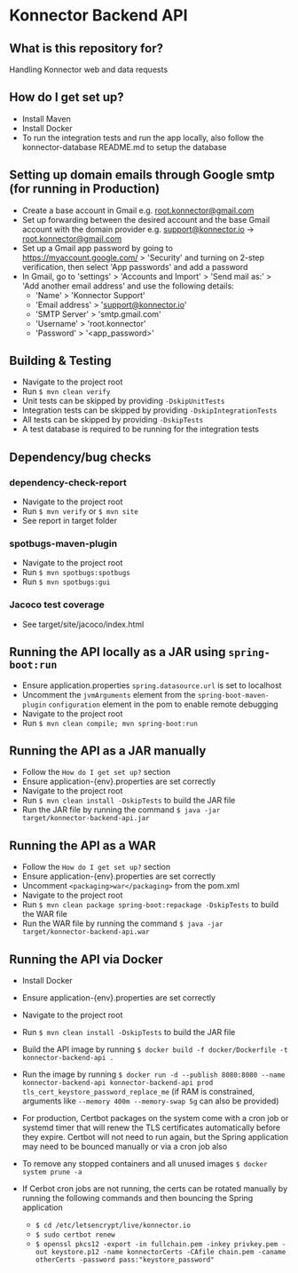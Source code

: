 # Konnector Backend API

## What is this repository for?

Handling Konnector web and data requests

## How do I get set up?

* Install Maven
* Install Docker
* To run the integration tests and run the app locally, also follow the konnector-database README.md to setup the database

## Setting up domain emails through Google smtp (for running in Production)

* Create a base account in Gmail e.g. root.konnector@gmail.com
* Set up forwarding between the desired account and the base Gmail account with the domain provider e.g. support@konnector.io -> root.konnector@gmail.com
* Set up a Gmail app password by going to https://myaccount.google.com/ > 'Security' and turning on 2-step verification, then select 'App passwords' and add a password
* In Gmail, go to 'settings' > 'Accounts and Import' > 'Send mail as:' > 'Add another email address' and use the following details:
  * 'Name' > 'Konnector Support'
  * 'Email address' > 'support@konnector.io'
  * 'SMTP Server' > 'smtp.gmail.com'
  * 'Username' > 'root.konnector'
  * 'Password' > '<app_password>'

## Building & Testing

* Navigate to the project root
* Run `$ mvn clean verify`
* Unit tests can be skipped by providing `-DskipUnitTests`
* Integration tests can be skipped by providing `-DskipIntegrationTests`
* All tests can be skipped by providing `-DskipTests`
* A test database is required to be running for the integration tests

## Dependency/bug checks

### dependency-check-report

* Navigate to the project root
* Run `$ mvn verify` or `$ mvn site`
* See report in target folder

### spotbugs-maven-plugin

* Navigate to the project root
* Run `$ mvn spotbugs:spotbugs`
* Run `$ mvn spotbugs:gui`

### Jacoco test coverage

* See target/site/jacoco/index.html

## Running the API locally as a JAR using `spring-boot:run`

* Ensure application.properties `spring.datasource.url` is set to localhost
* Uncomment the `jvmArguments` element from the `spring-boot-maven-plugin` `configuration` element in the pom to enable remote debugging
* Navigate to the project root
* Run `$ mvn clean compile; mvn spring-boot:run`

## Running the API as a JAR manually

* Follow the `How do I get set up?` section
* Ensure application-{env}.properties are set correctly
* Navigate to the project root
* Run `$ mvn clean install -DskipTests` to build the JAR file
* Run the JAR file by running the command `$ java -jar target/konnector-backend-api.jar`

## Running the API as a WAR

* Follow the `How do I get set up?` section
* Ensure application-{env}.properties are set correctly
* Uncomment `<packaging>war</packaging>` from the pom.xml
* Navigate to the project root
* Run `$ mvn clean package spring-boot:repackage -DskipTests` to build the WAR file
* Run the WAR file by running the command `$ java -jar target/konnector-backend-api.war`

## Running the API via Docker

* Install Docker
* Ensure application-{env}.properties are set correctly
* Navigate to the project root
* Run `$ mvn clean install -DskipTests` to build the JAR file
* Build the API image by running `$ docker build -f docker/Dockerfile -t konnector-backend-api .`
* Run the image by running `$ docker run -d --publish 8080:8080 --name konnector-backend-api konnector-backend-api prod tls_cert_keystore_password_replace_me` (if RAM is constrained, arguments like `--memory 400m --memory-swap 5g` can also be provided)

* For production, Certbot packages on the system come with a cron job or systemd timer that will renew the TLS certificates automatically before they expire. Certbot will not need to run again, but the Spring application may need to be bounced manually or via a cron job also
* To remove any stopped containers and all unused images `$ docker system prune -a`

* If Cerbot cron jobs are not running, the certs can be rotated manually by running the following commands and then bouncing the Spring application
  * `$ cd /etc/letsencrypt/live/konnector.io`
  * `$ sudo certbot renew`
  * `$ openssl pkcs12 -export -in fullchain.pem -inkey privkey.pem -out keystore.p12 -name konnectorCerts -CAfile chain.pem -caname otherCerts -password pass:"keystore_password"`

